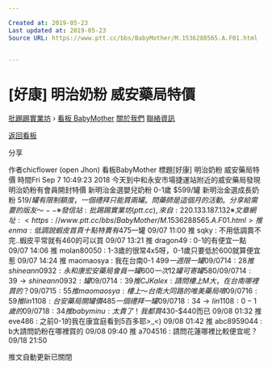 ```yaml
---

Created at: 2019-05-23
Last updated at: 2019-05-23
Source URL: https://www.ptt.cc/bbs/BabyMother/M.1536288565.A.F01.html


---
```


# [好康] 明治奶粉 威安藥局特價


[批踢踢實業坊](https://www.ptt.cc/bbs/) › [看板 BabyMother](https://www.ptt.cc/bbs/BabyMother/index.html) [關於我們](https://www.ptt.cc/about.html) [聯絡資訊](https://www.ptt.cc/contact.html)

[返回看板](https://www.ptt.cc/bbs/BabyMother/index.html)

分享

作者chicflower (open Jhon)
看板BabyMother
標題\[好康\] 明治奶粉 威安藥局特價
時間Fri Sep 7 10:49:23 2018
今天到中和永安市場捷運站附近的威安藥局發現明治奶粉有會員開封特價 新明治金選嬰兒奶粉 0-1歲 $599/罐 新明治金選成長奶粉 $519/罐 有限制額度，一個禮拜只能買兩罐。問藥師是這個月的活動。 分享給需要的版友～ -- ※ 發信站: 批踢踢實業坊(ptt.cc), 來自: 220.133.187.132 ※ 文章網址: <https://www.ptt.cc/bbs/BabyMother/M.1536288565.A.F01.html>
推 enma : 低調說 蝦皮首頁十點特賣有$475一罐 09/07 11:00
推 sqky : 不用低調賣不完..蝦皮平常就有460的可以買 09/07 13:21
推 dragon49 : 0-1的有便宜一點 09/07 14:06
推 molan80050 : 1-3歲的很常4x5呀，0-1歲只要低於600就算便宜惹 09/07 14:24
推 maomaosya : 我在台南0-1 $499 一週限一罐 09/07 14:28
推 shineann0932: 永和 康宏安藥局會員一罐600 一次12罐可寄罐 580/ 09/07 14:39
→ shineann0932: 罐 09/07 14:39
推 CJKalex : 請問樓上M大，在台南哪裡買的？ 09/07 15:55
推 maomaosya : 樓上～台南大同路的唯美藥局唷 09/07 16:59
推 lin1108 : 台安藥局開罐價485一個禮拜一罐 09/07 18:34
→ lin1108 : 0-1歲的 09/07 18:34
推 babyminu : 太貴了！我都買$430-$440而已 09/08 01:32
推 eve486 : 之前0-1的我在康宜庭看到5百多耶>\_<) 09/08 01:42
推 abc8959044 : b大請問奶粉在哪裡買的 09/08 09:40
推 a704516 : 請問花蓮哪裡比較便宜呢？ 09/18 21:50

推文自動更新已關閉

